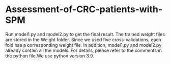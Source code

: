 # Assessment-of-CRC-patients-with-SPM

Run model1.py and model2.py to get the final result. The trained weight files are stored in the Weight folder. Since we used five cross-validations, each fold has a corresponding weight file. In addition, model1.py and model2.py already contain all the models. For details, please refer to the comments in the python file.We use python version 3.9.
